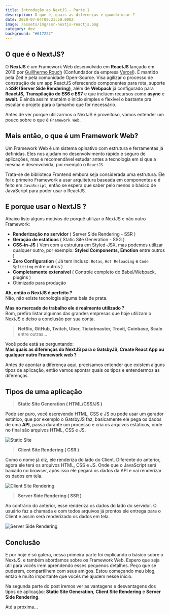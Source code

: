 ```yaml
---
title: Introdução ao NextJS - Parte 1
description: O que é, quais as diferenças e quando usar ?
date: 2020-07-04T09:21:50.000Z
image: /assets/img/ssr-nextjs-reactjs.png
category: dev
background: "#617222"
---
```


## O que é o NextJS?

O **NextJS** é um Framework Web desenvolvido em **ReactJS** lançado em 2016 por [Guillhermo Rouch](https://github.com/rauchg) (Confundador da empresa [Vercel](https://vercel.com/)). É mantido pela Zeit e pela comunidade Open-Source. Visa agilizar o processo de construção de um app ReactJS oferecendo componentes para rota, suporte a **SSR (Server Side Rendering)**, além de **Webpack** já configurado para **ReactJS,** **Transpilação de ES6 e ES7** e que incluem recursos como **async** e **await**. E ainda assim mantém o início simples e flexível o bastante pra escalar o projeto para o tamanho que for necessário.

Antes de ver porque utilizarmos o NextJS é proveitoso, vamos entender um pouco sobre o que é `Framework Web`.

## Mais então, o que é um Framework Web?

Um Framework Web é um sistema opinativo com estrutura e ferramentas já definidas. Eles nos ajudam no desenvolvimento rápido e seguro de aplicações, mas é recomendável estudar antes a tecnologia em si que a mesma é desenvolvida, por exemplo o `ReactJS`.

Trata-se de biblioteca Frontend embora seja considerada uma estrutura. Ele foi o primeiro Framework a usar arquitetura baseada em componentes e é feito em `JavaScript`, então se espera que saber pelo menos o básico de JavaScript para poder usar o ReactJS.

## E porque usar o NextJS ?

Abaixo listo alguns motivos de porquê utilizar o NextJS e não outro Framework:

- **Renderização no servidor** ( Server Side Rendering - SSR )
- **Geração de estáticos** ( Static Site Generation - SSG )
- **CSS-in-JS** ( Vem com a estrutura em Styled-JSX, mas podemos utilizar qualquer outro, por exemplo: **Styled Components,** **Emotion** entre outros )
- **Zero Configuration** ( Já tem incluso: `Rotas`, `Hot Reloading` e `Code Splitting` entre outros )
- **Completamente extensível** ( Controle completo do Babel/Webpack, plugins )
- Otimizado para produção

**Ah, então o NextJS é perfeito ?**<br/>
Não, não existe tecnologia alguma bala de prata.

**Mas no mercado de trabalho ele é realmente utilizado ?**<br/>
Bom, prefiro listar algumas das grandes empresas que hoje utilizam o NextJS e deixo a conclusão por sua conta.

> **Netflix, GitHub, Twitch, Uber, Ticketmaster, Trovit, Coinbase, Scale** entre outras...

Você pode está se perguntando:<br/>
**Mas quais as diferenças do NextJS para o GatsbyJS, Create React App ou qualquer outro Framework web ?**

Antes de apontar a diferença aqui, precisamos entender que existem alguns tipos de aplicação, então vamos apontar quais os tipos e entendermos as diferenças.

## Tipos de uma aplicação

> **Static Site Generation ( HTML/CSS/JS )**

Pode ser puro, você escrevendo HTML, CSS e JS ou pode usar um gerador estático, que por exemplo o GatsbyJS faz, basicamente ele pega os dados de uma **API,** passa durante um processo e cria os arquivos estáticos, onde no final são arquivos HTML, CSS e JS.

![Static Site](/assets/img/ssg.png "Static Site")

> **Client Site Rendering ( CSR )**

Como o nome já diz, ele renderiza do lado do Client. Diferente do anterior, agora ele terá os arquivos HTML, CSS e JS. Onde que o JavaScript será baixado no browser, após isso ele pegará os dados da API e vai renderizar os dados em tela.

![Client Site Rendering](/assets/img/csr.png "Client Site Rendering")

> **Server Side Rendering ( SSR )**

Ao contrário do anterior, esse renderiza os dados do lado do servidor. O usuário faz a chamada e com todos arquivos já prontos ele entrega para o Client e assim será renderizado os dados em tela.

![Server Side Rendering](/assets/img/ssr.png "Server Side Rendering")

## Conclusão

E por hoje é só galera, nessa primeira parte foi explicando o básico sobre o NextJS, e também abordamos sobre os Framework Web. Espero que seja útil para vocês irem aprendendo esses pequenos detalhes. Peço que se puderem, compartilhem com seus amigos. Estou começando meu blog, então é muito importante que vocês me ajudem nesse início.

Na segunda parte do post iremos ver as vantagens e desvantagens dos tipos de aplicação: **Static Site Generation**, **Client Site Rendering** e **Server Side Rendering**.<br/>

Até a próxima...
